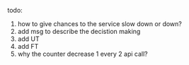 todo:
1. how to give chances to the service slow down or down?
2. add msg to describe the decistion making
3. add UT
4. add FT
5. why the counter decrease 1 every 2 api call?